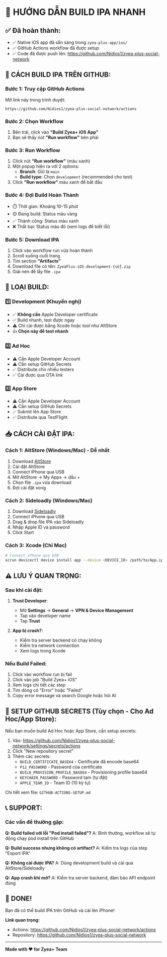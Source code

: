 # 🚀 HƯỚNG DẪN BUILD IPA NHANH

## ✅ Đã hoàn thành:

- ✅ Native iOS app đã sẵn sàng trong `zyea-plus-app/ios/`
- ✅ GitHub Actions workflow đã được setup
- ✅ Code đã được push lên: https://github.com/Nidios1/zyea-plus-social-network

## 📱 CÁCH BUILD IPA TRÊN GITHUB:

### Bước 1: Truy cập GitHub Actions

Mở link này trong trình duyệt:
```
https://github.com/Nidios1/zyea-plus-social-network/actions
```

### Bước 2: Chọn Workflow

1. Bên trái, click vào **"Build Zyea+ iOS App"**
2. Bạn sẽ thấy nút **"Run workflow"** bên phải

### Bước 3: Run Workflow

1. Click nút **"Run workflow"** (màu xanh)
2. Một popup hiện ra với 2 options:
   - **Branch**: Giữ là `main`
   - **Build type**: Chọn `development` (recommended cho test)
3. Click **"Run workflow"** màu xanh để bắt đầu

### Bước 4: Đợi Build Hoàn Thành

- ⏱️ Thời gian: Khoảng 10-15 phút
- 🟡 Đang build: Status màu vàng
- ✅ Thành công: Status màu xanh
- ❌ Thất bại: Status màu đỏ (xem logs để biết lỗi)

### Bước 5: Download IPA

1. Click vào workflow run vừa hoàn thành
2. Scroll xuống cuối trang
3. Tìm section **"Artifacts"**
4. Download file có tên: `ZyeaPlus-iOS-development-{số}.zip`
5. Giải nén để lấy file `.ipa`

## 🎯 LOẠI BUILD:

### 1️⃣ Development (Khuyến nghị)
- ✅ **Không cần** Apple Developer certificate
- ✅ Build nhanh, test được ngay
- ⚠️ Chỉ cài được bằng Xcode hoặc tool như AltStore
- 👍 **Chọn này để test nhanh**

### 2️⃣ Ad Hoc
- ⚠️ Cần Apple Developer Account
- ⚠️ Cần setup GitHub Secrets
- ✅ Distribute cho nhiều testers
- ✅ Cài được qua OTA link

### 3️⃣ App Store
- ⚠️ Cần Apple Developer Account
- ⚠️ Cần setup GitHub Secrets
- ✅ Submit lên App Store
- ✅ Distribute qua TestFlight

## 📥 CÁCH CÀI ĐẶT IPA:

### Cách 1: AltStore (Windows/Mac) - Dễ nhất
1. Download [AltStore](https://altstore.io/)
2. Cài đặt AltStore
3. Connect iPhone qua USB
4. Mở AltStore → My Apps → dấu +
5. Chọn file `.ipa` vừa download
6. Đợi cài đặt xong

### Cách 2: Sideloadly (Windows/Mac)
1. Download [Sideloadly](https://sideloadly.io/)
2. Connect iPhone qua USB
3. Drag & drop file IPA vào Sideloadly
4. Nhập Apple ID và password
5. Click Start

### Cách 3: Xcode (Chỉ Mac)
```bash
# Connect iPhone qua USB
xcrun devicectl device install app --device <DEVICE_ID> /path/to/App.ipa
```

## ⚠️ LƯU Ý QUAN TRỌNG:

### Sau khi cài đặt:
1. **Trust Developer**:
   - Mở **Settings** → **General** → **VPN & Device Management**
   - Tap vào developer name
   - Tap **Trust**

2. **App bị crash?**:
   - Kiểm tra server backend có chạy không
   - Kiểm tra network connection
   - Xem logs trong Xcode

### Nếu Build Failed:
1. Click vào workflow run bị fail
2. Click vào job "Build Zyea+ iOS"
3. Xem logs chi tiết các step
4. Tìm dòng có "Error" hoặc "Failed"
5. Copy error message và search Google hoặc hỏi AI

## 🔐 SETUP GITHUB SECRETS (Tùy chọn - Cho Ad Hoc/App Store):

Nếu bạn muốn build Ad Hoc hoặc App Store, cần setup secrets:

1. Vào: https://github.com/Nidios1/zyea-plus-social-network/settings/secrets/actions
2. Click "New repository secret"
3. Thêm các secrets:
   - `BUILD_CERTIFICATE_BASE64` - Certificate đã encode base64
   - `P12_PASSWORD` - Password của certificate
   - `BUILD_PROVISION_PROFILE_BASE64` - Provisioning profile base64
   - `KEYCHAIN_PASSWORD` - Password tạm (tự đặt)
   - `APPLE_TEAM_ID` - Team ID (10 ký tự)

Chi tiết xem file: `GITHUB-ACTIONS-SETUP.md`

## 📞 SUPPORT:

### Các vấn đề thường gặp:

**Q: Build failed với lỗi "Pod install failed"?**
A: Bình thường, workflow sẽ tự động chạy pod install trên GitHub

**Q: Build success nhưng không có artifact?**
A: Kiểm tra logs của step "Export IPA"

**Q: Không cài được IPA?**
A: Dùng development build và cài qua AltStore/Sideloadly

**Q: App crash khi mở?**
A: Kiểm tra server backend, đảm bảo API endpoint đúng

## 🎉 DONE!

Bạn đã có thể build IPA trên GitHub và cài lên iPhone! 

**Link quan trọng:**
- Actions: https://github.com/Nidios1/zyea-plus-social-network/actions
- Repository: https://github.com/Nidios1/zyea-plus-social-network

---

**Made with ❤️ for Zyea+ Team**

